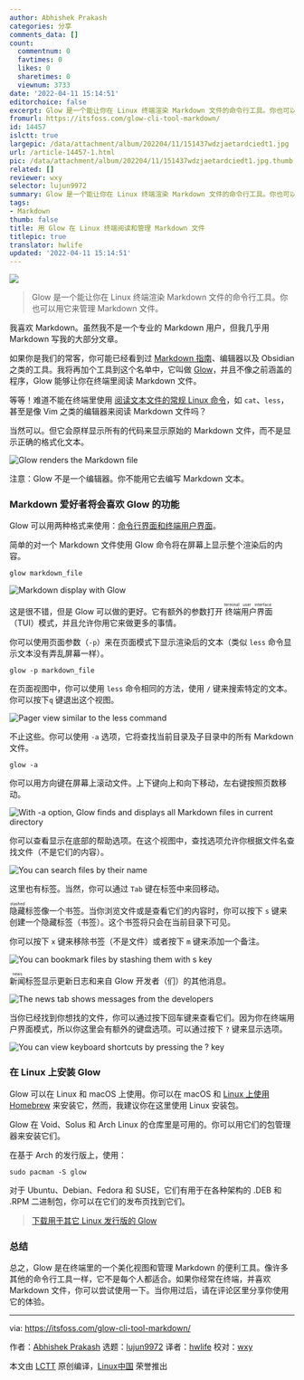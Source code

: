 ```yaml
---
author: Abhishek Prakash
categories: 分享
comments_data: []
count:
  commentnum: 0
  favtimes: 0
  likes: 0
  sharetimes: 0
  viewnum: 3733
date: '2022-04-11 15:14:51'
editorchoice: false
excerpt: Glow 是一个能让你在 Linux 终端渲染 Markdown 文件的命令行工具。你也可以用它来管理 Markdown 文件。
fromurl: https://itsfoss.com/glow-cli-tool-markdown/
id: 14457
islctt: true
largepic: /data/attachment/album/202204/11/151437wdzjaetardciedt1.jpg
url: /article-14457-1.html
pic: /data/attachment/album/202204/11/151437wdzjaetardciedt1.jpg.thumb.jpg
related: []
reviewer: wxy
selector: lujun9972
summary: Glow 是一个能让你在 Linux 终端渲染 Markdown 文件的命令行工具。你也可以用它来管理 Markdown 文件。
tags:
- Markdown
thumb: false
title: 用 Glow 在 Linux 终端阅读和管理 Markdown 文件
titlepic: true
translator: hwlife
updated: '2022-04-11 15:14:51'
---
```


![](/data/attachment/album/202204/11/151437wdzjaetardciedt1.jpg)



> 
> Glow 是一个能让你在 Linux 终端渲染 Markdown 文件的命令行工具。你也可以用它来管理 Markdown 文件。
> 
> 
> 


我喜欢 Markdown。虽然我不是一个专业的 Markdown 用户，但我几乎用 Markdown 写我的大部分文章。


如果你是我们的常客，你可能已经看到过 [Markdown 指南](https://itsfoss.com/markdown-guide/)、编辑器以及 Obsidian 之类的工具。我将再加个工具到这个名单中，它叫做 [Glow](https://github.com/charmbracelet/glow)，并且不像之前涵盖的程序，Glow 能够让你在终端里阅读 Markdown 文件。


等等！难道不能在终端里使用 [阅读文本文件的常规 Linux 命令](https://linuxhandbook.com/view-file-linux/)，如 `cat`、`less`，甚至是像 Vim 之类的编辑器来阅读 Markdown 文件吗？


当然可以。但它会原样显示所有的代码来显示原始的 Markdown 文件，而不是显示正确的格式化文本。


![Glow renders the Markdown file](/data/attachment/album/202204/11/151453orewek5mb757gj9w.png)


注意：Glow 不是一个编辑器。你不能用它去编写 Markdown 文本。


### Markdown 爱好者将会喜欢 Glow 的功能


Glow 可以用两种格式来使用：[命令行界面和终端用户界面](https://itsfoss.com/gui-cli-tui/)。


简单的对一个 Markdown 文件使用 Glow 命令将在屏幕上显示整个渲染后的内容。



```
glow markdown_file

```

![Markdown display with Glow](/data/attachment/album/202204/11/151454gf2ydywey0yye4wx.png)


这是很不错，但是 Glow 可以做的更好。它有额外的参数打开<ruby> 终端用户界面 <rt>  terminal user interface </rt></ruby>（TUI）模式，并且允许你用它来做更多的事情。


你可以使用页面参数（`-p`）来在页面模式下显示渲染后的文本（类似 `less` 命令显示文本没有弄乱屏幕一样）。



```
glow -p markdown_file

```

在页面视图中，你可以使用 `less` 命令相同的方法，使用 `/` 键来搜索特定的文本。你可以按下`q` 键退出这个视图。


![Pager view similar to the less command](/data/attachment/album/202204/11/151455hads6mzdhqrm6seq.png)


不止这些。你可以使用 `-a` 选项，它将查找当前目录及子目录中的所有 Markdown 文件。



```
glow -a

```

你可以用方向键在屏幕上滚动文件。上下键向上和向下移动，左右键按照页数移动。


![With -a option, Glow finds and displays all Markdown files in current directory](/data/attachment/album/202204/11/151456hrf8f1mrrwyuk3mk.png)


你可以查看显示在底部的帮助选项。在这个视图中，查找选项允许你根据文件名查找文件（不是它们的内容）。


![You can search files by their name](/data/attachment/album/202204/11/151457pl3w39su93y1cerz.png)


这里也有标签。当然，你可以通过 `Tab` 键在标签中来回移动。


<ruby> 隐藏 <rt>  stashed </rt></ruby>标签像一个书签。当你浏览文件或是查看它们的内容时，你可以按下 `s` 键来创建一个隐藏标签（书签）。这个书签将只会在当前目录下可见。


你可以按下 `x` 键来移除书签（不是文件）或者按下 `m` 键来添加一个备注。


![You can bookmark files by stashing them with s key](/data/attachment/album/202204/11/151458x565js5s6yfcg3uv.png)


<ruby> 新闻 <rt>  news </rt></ruby>标签显示更新日志和来自 Glow 开发者（们）的其他消息。


![The news tab shows messages from the developers](/data/attachment/album/202204/11/151459oaza3vfxjuhaddv9.png)


当你已经找到你想找的文件，你可以通过按下回车键来查看它们。因为你在终端用户界面模式，所以你这里会有额外的键盘选项。可以通过按下 `?` 键来显示选项。


![You can view keyboard shortcuts by pressing the ? key](/data/attachment/album/202204/11/151500dv6w3vig0rgui1y6.png)


### 在 Linux 上安装 Glow


Glow 可以在 Linux 和 macOS 上使用。你可以在 macOS 和 [Linux 上使用 Homebrew](https://itsfoss.com/homebrew-linux/) 来安装它，然而，我建议你在这里使用 Linux 安装包。


Glow 在 Void、Solus 和 Arch Linux 的仓库里是可用的。你可以用它们的包管理器来安装它们。


在基于 Arch 的发行版上，使用：



```
sudo pacman -S glow

```

对于 Ubuntu、Debian、Fedora 和 SUSE，它们有用于在各种架构的 .DEB 和 .RPM 二进制包，你可以在它们的发布页找到它们。



> 
> [下载用于其它 Linux 发行版的 Glow](https://github.com/charmbracelet/glow/releases)
> 
> 
> 


### 总结


总之，Glow 是在终端里的一个美化视图和管理 Markdown 的便利工具。像许多其他的命令行工具一样，它不是每个人都适合。如果你经常在终端，并喜欢 Markdown 文件，你可以尝试使用一下。当你用过后，请在评论区里分享你使用它的体验。




---


via: <https://itsfoss.com/glow-cli-tool-markdown/>


作者：[Abhishek Prakash](https://itsfoss.com/author/abhishek/) 选题：[lujun9972](https://github.com/lujun9972) 译者：[hwlife](https://github.com/hwlife) 校对：[wxy](https://github.com/wxy)


本文由 [LCTT](https://github.com/LCTT/TranslateProject) 原创编译，[Linux中国](https://linux.cn/) 荣誉推出